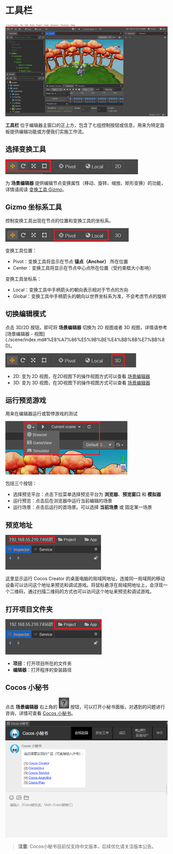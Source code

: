 # 工具栏

![toolbar](toolbar/toolbarEdit.png)

**工具栏** 位于编辑器主窗口的正上方，包含了七组控制按钮或信息，用来为特定面板提供编辑功能或方便我们实施工作流。

## 选择变换工具

![transform tool](toolbar/transform_tool.png)

为 **场景编辑器** 提供编辑节点变换属性（移动、旋转、缩放、矩形变换）的功能，详情请阅读 [变换工具 Gizmo](../editor/scene/transform-gizmo.md)。

## Gizmo 坐标系工具

控制变换工具出现在节点的位置和变换工具的坐标系。

![gizmo position](toolbar/gizmo_position.png)

变换工具位置：

- Pivot：变换工具将显示在节点 **锚点（Anchor）** 所在位置
- Center：变换工具将显示在节点中心点所在位置（受约束框大小影响）

变换工具坐标系：

- Local：变换工具中手柄箭头的朝向表示相对于节点的方向
- Global：变换工具中手柄箭头的朝向以世界坐标系为准，不会考虑节点的旋转

## 切换编辑模式

点击 3D/2D 按钮，即可将 **场景编辑器** 切换为 2D 视图或者 3D 视图，详情请参考 [场景编辑器 - 视图]\(./scene/index.md#%E8%A7%86%E5%9B%BE%E4%BB%8B%E7%BB%8D)。

![2d3d](toolbar/2d3d.png)

- 2D: 变为 2D 视图，在2D视图下的操作视图方式可以查看 [场景编辑器](../editor/scene/index.md)
- 3D: 变为 3D 视图，在3D视图下的操作视图方式可以查看 [场景编辑器](../editor/scene/index.md)

## 运行预览游戏

用来在编辑器运行或暂停游戏的测试

![preview](toolbar/preview.png)

包括三个按钮：

- 选择预览平台：点击下拉菜单选择预览平台为 **浏览器**、**预览窗口** 和 **模拟器**
- 运行预览：点击后在浏览器中运行当前编辑的场景
- 运行场景：点击后运行的首场景。可以选择 **当前场景** 或 固定某一场景

## 预览地址

![preview url](toolbar/preview_url.png)

这里显示运行 Cocos Creator 的桌面电脑的局域网地址，连接同一局域网的移动设备可以访问这个地址来预览和调试游戏。将鼠标悬浮在局域网地址上，会浮现一个二维码，通过扫描二维码的方式也可以访问这个地址来预览和调试游戏。

## 打开项目文件夹

![open project](toolbar/open_project.png)

- **项目**：打开项目所在的文件夹
- **编辑器**：打开程序的安装路径

## Cocos 小秘书

点击 **场景编辑器** 右上角的 ![smallSecretary](toolbar/smallSecretary.png) 按钮，可以打开小秘书面板，对遇到的问题进行咨询，详情可查看 [Cocos 小秘书](https://www.cocos.com/assistant)。

![small](toolbar/small.png)

>**注意**: Cocos小秘书目前仅支持中文版本，后续优化请关注版本公告。
